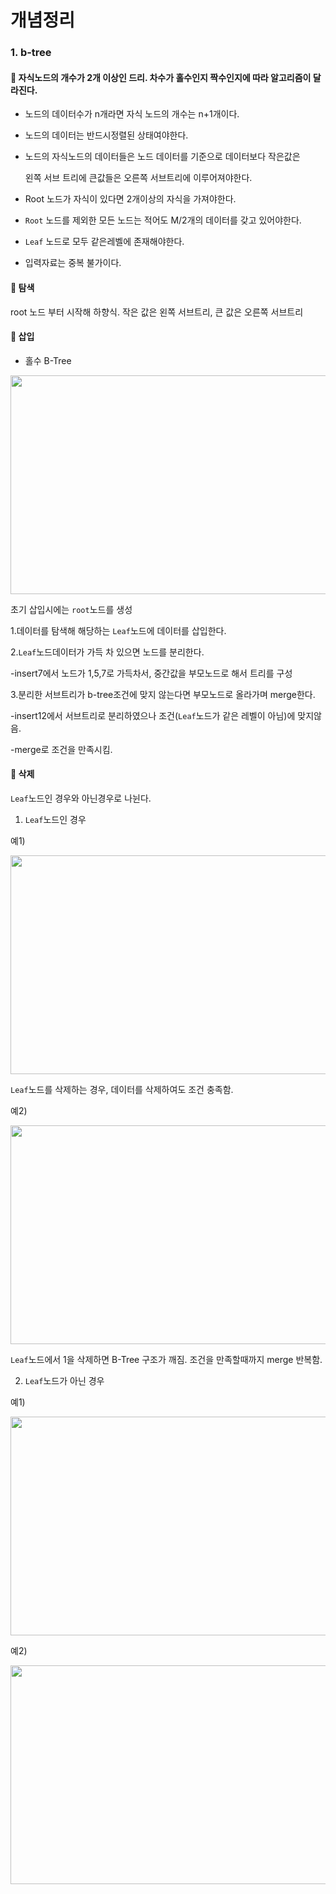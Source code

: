 # 개념정리 

### 1. b-tree

 #### 📌 자식노드의 개수가 2개 이상인 드리. 차수가 홀수인지 짝수인지에 따라 알고리즘이 달라진다.
 
  - 노드의 데이터수가 n개라면 자식 노드의 개수는 n+1개이다. 
  - 노드의 데이터는 반드시정렬된 상태여야한다.
  - 노드의 자식노드의 데이터들은 노드 데이터를 기준으로 데이터보다 작은값은 
  
    왼쪽 서브 트리에 큰값들은 오른쪽 서브트리에 이루어져야한다.
  - Root 노드가 자식이 있다면 2개이상의 자식을 가져야한다. 
  - `Root` 노드를 제외한 모든 노드는 적어도 M/2개의 데이터를 갖고 있어야한다.
  - `Leaf` 노드로 모두 같은레벨에 존재해야한다.
  - 입력자료는 중복 불가이다.

#### 📌 탐색 
  
  root 노드 부터 시작해 하향식. 작은 값은 왼쪽 서브트리, 큰 값은 오른쪽 서브트리
  
#### 📌 삽입
  
  - 홀수 B-Tree
    
 <img src =https://user-images.githubusercontent.com/44187194/116566281-986a3e00-a941-11eb-86f5-fca7141fa009.png width="600" height="350">
   
  초기 삽입시에는 `root`노드를 생성
  
  1.데이터를 탐색해 해당하는 `Leaf`노드에 데이터를 삽입한다.
  
  2.`Leaf`노드데이터가 가득 차 있으면 노드를 분리한다.  
    
   -insert7에서 노드가 1,5,7로 가득차서, 중간값을 부모노드로 해서 트리를 구성
    
  3.분리한 서브트리가 b-tree조건에 맞지 않는다면 부모노드로 올라가며 merge한다.
  
   -insert12에서 서브트리로 분리하였으나 조건(`Leaf`노드가 같은 레벨이 아님)에 맞지않음. 
    
   -merge로 조건을 만족시킴.
    
#### 📌 삭제

  `Leaf`노드인 경우와 아닌경우로 나뉜다.

  1. `Leaf`노드인 경우
  
  예1)
 
  <img src=https://user-images.githubusercontent.com/44187194/116567506-a7052500-a942-11eb-89a3-0c76626cb611.png width="600" height="350">

  `Leaf`노드를 삭제하는 경우, 데이터를 삭제하여도 조건 충족함.

  예2)
  
   <img src=https://user-images.githubusercontent.com/44187194/116567559-b2f0e700-a942-11eb-92b8-f62942caeb38.png width="600" height="350">

  `Leaf`노드에서 1을 삭제하면 B-Tree 구조가 깨짐. 조건을 만족할때까지 merge 반복함.
  
  2. `Leaf`노드가 아닌 경우

  예1) 
  
  <img src= https://user-images.githubusercontent.com/44187194/116567844-f4819200-a942-11eb-80d3-4f1fa90f31a8.png width="600" height="350">

  예2)
  
  <img src= https://user-images.githubusercontent.com/44187194/116567988-167b1480-a943-11eb-85dd-2b25ff726dfb.png width="600" height="350">
